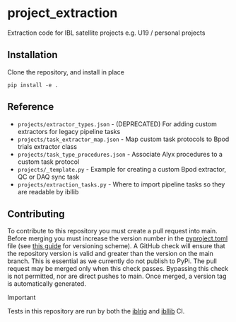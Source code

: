 # project_extraction
Extraction code for IBL satellite projects e.g. U19 / personal projects

## Installation
Clone the repository, and install in place
```
pip install -e .
```

## Reference

- `projects/extractor_types.json` - (DEPRECATED) For adding custom extractors for legacy pipeline tasks
- `projects/task_extractor_map.json` - Map custom task protocols to Bpod trials extractor class
- `projects/task_type_procedures.json` - Associate Alyx procedures to a custom task protocol
- `projects/_template.py` - Example for creating a custom Bpod extractor, QC or DAQ sync task
- `projects/extraction_tasks.py` - Where to import pipeline tasks so they are readable by ibllib

## Contributing

To contribute to this repository you must create a pull request into main. Before merging you must increase the version number in the [pyproject.toml](./pyproject.toml) file (see [this guide](https://packaging.python.org/en/latest/specifications/version-specifiers/#version-specifiers) for versioning scheme).
A GitHub check will ensure that the repository version is valid and greater than the version on the main branch. This is essential as we currently do not publish to PyPi.
The pull request may be merged only when this check passes.  Bypassing this check is not permitted, nor are direct pushes to main. Once merged, a version tag is automatically generated.

> [!IMPORTANT]
> Tests in this repository are run by both the [iblrig](https://github.com/int-brain-lab/iblrig) and [ibllib](https://github.com/int-brain-lab/ibllib) CI.
